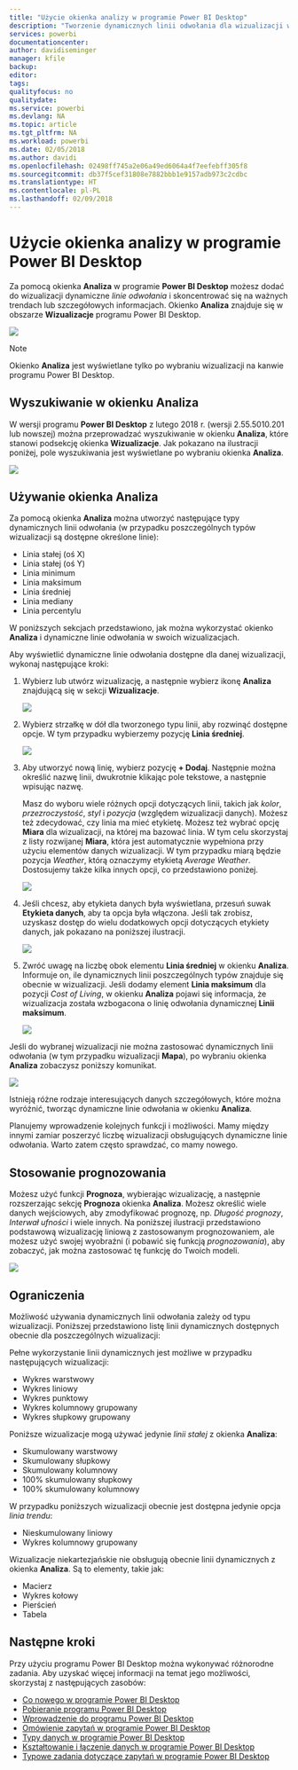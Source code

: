 ```yaml
---
title: "Użycie okienka analizy w programie Power BI Desktop"
description: "Tworzenie dynamicznych linii odwołania dla wizualizacji w programie Power BI Desktop"
services: powerbi
documentationcenter: 
author: davidiseminger
manager: kfile
backup: 
editor: 
tags: 
qualityfocus: no
qualitydate: 
ms.service: powerbi
ms.devlang: NA
ms.topic: article
ms.tgt_pltfrm: NA
ms.workload: powerbi
ms.date: 02/05/2018
ms.author: davidi
ms.openlocfilehash: 02498ff745a2e06a49ed6064a4f7eefebff305f8
ms.sourcegitcommit: db37f5cef31808e7882bbb1e9157adb973c2cdbc
ms.translationtype: HT
ms.contentlocale: pl-PL
ms.lasthandoff: 02/09/2018
---
```

# <a name="using-the-analytics-pane-in-power-bi-desktop"></a>Użycie okienka analizy w programie Power BI Desktop
Za pomocą okienka **Analiza** w programie **Power BI Desktop** możesz dodać do wizualizacji dynamiczne *linie odwołania* i skoncentrować się na ważnych trendach lub szczegółowych informacjach. Okienko **Analiza** znajduje się w obszarze **Wizualizacje** programu Power BI Desktop.

![](media/desktop-analytics-pane/analytics-pane_1.png)

> [!NOTE]
> Okienko **Analiza** jest wyświetlane tylko po wybraniu wizualizacji na kanwie programu Power BI Desktop.

## <a name="search-within-the-analytics-pane"></a>Wyszukiwanie w okienku Analiza
W wersji programu **Power BI Desktop** z lutego 2018 r. (wersji 2.55.5010.201 lub nowszej) można przeprowadzać wyszukiwanie w okienku **Analiza**, które stanowi podsekcję okienka **Wizualizacje**. Jak pokazano na ilustracji poniżej, pole wyszukiwania jest wyświetlane po wybraniu okienka **Analiza**.

![](media/desktop-analytics-pane/analytics-pane_1b.png)

## <a name="using-the-analytics-pane"></a>Używanie okienka Analiza
Za pomocą okienka **Analiza** można utworzyć następujące typy dynamicznych linii odwołania (w przypadku poszczególnych typów wizualizacji są dostępne określone linie):

* Linia stałej (oś X)
* Linia stałej (oś Y)
* Linia minimum
* Linia maksimum
* Linia średniej
* Linia mediany
* Linia percentylu

W poniższych sekcjach przedstawiono, jak można wykorzystać okienko **Analiza** i dynamiczne linie odwołania w swoich wizualizacjach.

Aby wyświetlić dynamiczne linie odwołania dostępne dla danej wizualizacji, wykonaj następujące kroki:

1. Wybierz lub utwórz wizualizację, a następnie wybierz ikonę **Analiza** znajdującą się w sekcji **Wizualizacje**.
   
   ![](media/desktop-analytics-pane/analytics-pane_2.png)
2. Wybierz strzałkę w dół dla tworzonego typu linii, aby rozwinąć dostępne opcje. W tym przypadku wybierzemy pozycję **Linia średniej**.
   
   ![](media/desktop-analytics-pane/analytics-pane_3.png)
3. Aby utworzyć nową linię, wybierz pozycję **+ Dodaj**. Następnie można określić nazwę linii, dwukrotnie klikając pole tekstowe, a następnie wpisując nazwę.
   
   Masz do wyboru wiele różnych opcji dotyczących linii, takich jak *kolor*, *przezroczystość*, *styl* i *pozycja* (względem wizualizacji danych). Możesz też zdecydować, czy linia ma mieć etykietę. Możesz też wybrać opcję **Miara** dla wizualizacji, na której ma bazować linia. W tym celu skorzystaj z listy rozwijanej **Miara**, która jest automatycznie wypełniona przy użyciu elementów danych wizualizacji. W tym przypadku miarą będzie pozycja *Weather*, którą oznaczymy etykietą *Average Weather*. Dostosujemy także kilka innych opcji, co przedstawiono poniżej.
   
   ![](media/desktop-analytics-pane/analytics-pane_4.png)
4. Jeśli chcesz, aby etykieta danych była wyświetlana, przesuń suwak **Etykieta danych**, aby ta opcja była włączona. Jeśli tak zrobisz, uzyskasz dostęp do wielu dodatkowych opcji dotyczących etykiety danych, jak pokazano na poniższej ilustracji.
   
   ![](media/desktop-analytics-pane/analytics-pane_5.png)
5. Zwróć uwagę na liczbę obok elementu **Linia średniej** w okienku **Analiza**. Informuje on, ile dynamicznych linii poszczególnych typów znajduje się obecnie w wizualizacji. Jeśli dodamy element **Linia maksimum** dla pozycji *Cost of Living*, w okienku **Analiza** pojawi się informacja, że wizualizacja została wzbogacona o linię odwołania dynamicznej **Linii maksimum**.
   
   ![](media/desktop-analytics-pane/analytics-pane_6.png)

Jeśli do wybranej wizualizacji nie można zastosować dynamicznych linii odwołania (w tym przypadku wizualizacji **Mapa**), po wybraniu okienka **Analiza** zobaczysz poniższy komunikat.

![](media/desktop-analytics-pane/analytics-pane_7.png)

Istnieją różne rodzaje interesujących danych szczegółowych, które można wyróżnić, tworząc dynamiczne linie odwołania w okienku **Analiza**.

Planujemy wprowadzenie kolejnych funkcji i możliwości. Mamy między innymi zamiar poszerzyć liczbę wizualizacji obsługujących dynamiczne linie odwołania. Warto zatem często sprawdzać, co mamy nowego.

## <a name="apply-forecasting"></a>Stosowanie prognozowania
Możesz użyć funkcji **Prognoza**, wybierając wizualizację, a następnie rozszerzając sekcję **Prognoza** okienka **Analiza**. Możesz określić wiele danych wejściowych, aby zmodyfikować prognozę, np. *Długość prognozy*, *Interwał ufności* i wiele innych. Na poniższej ilustracji przedstawiono podstawową wizualizację liniową z zastosowanym prognozowaniem, ale możesz użyć swojej wyobraźni (i pobawić się funkcją *prognozowania*), aby zobaczyć, jak można zastosować tę funkcję do Twoich modeli.

![](media/desktop-analytics-pane/analytics-pane_8.png)

## <a name="limitations"></a>Ograniczenia
Możliwość używania dynamicznych linii odwołania zależy od typu wizualizacji. Poniższej przedstawiono listę linii dynamicznych dostępnych obecnie dla poszczególnych wizualizacji:

Pełne wykorzystanie linii dynamicznych jest możliwe w przypadku następujących wizualizacji:

* Wykres warstwowy
* Wykres liniowy
* Wykres punktowy
* Wykres kolumnowy grupowany
* Wykres słupkowy grupowany

Poniższe wizualizacje mogą używać jedynie *linii stałej* z okienka **Analiza**:

* Skumulowany warstwowy
* Skumulowany słupkowy
* Skumulowany kolumnowy
* 100% skumulowany słupkowy
* 100% skumulowany kolumnowy

W przypadku poniższych wizualizacji obecnie jest dostępna jedynie opcja *linia trendu*:

* Nieskumulowany liniowy
* Wykres kolumnowy grupowany

Wizualizacje niekartezjańskie nie obsługują obecnie linii dynamicznych z okienka **Analiza**. Są to elementy, takie jak:

* Macierz
* Wykres kołowy
* Pierścień
* Tabela

## <a name="next-steps"></a>Następne kroki
Przy użyciu programu Power BI Desktop można wykonywać różnorodne zadania. Aby uzyskać więcej informacji na temat jego możliwości, skorzystaj z następujących zasobów:

* [Co nowego w programie Power BI Desktop](desktop-latest-update.md)
* [Pobieranie programu Power BI Desktop](desktop-get-the-desktop.md)
* [Wprowadzenie do programu Power BI Desktop](desktop-getting-started.md)
* [Omówienie zapytań w programie Power BI Desktop](desktop-query-overview.md)
* [Typy danych w programie Power BI Desktop](desktop-data-types.md)
* [Kształtowanie i łączenie danych w programie Power BI Desktop](desktop-shape-and-combine-data.md)
* [Typowe zadania dotyczące zapytań w programie Power BI Desktop](desktop-common-query-tasks.md)    

